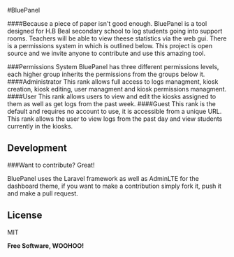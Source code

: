 #BluePanel

####Because a piece of paper isn't good enough.
BluePanel is a tool designed for H.B Beal secondary school to log students going into support rooms. Teachers will be able to view theese statistics via the web gui. There is a permissions system in which is outlined below. This project is open source and we invite anyone to contribute and use this amazing tool.

###Permissions System
BluePanel has three different permissions levels, each higher group inherits the permissions from the groups below it.
####Administrator
This rank allows full access to logs managment, kiosk creation, kiosk editing, user managment and kiosk permissions managment.
####User
This rank allows users to view and edit the kiosks assigned to them as well as get logs from the past week.
####Guest
This rank is the default and requires no account to use, it is accessible from a unique URL. This rank allows the user to view logs from the past day and view students currently in the kiosks.

## Development

###Want to contribute? Great!

BluePanel uses the Laravel framework as well as AdminLTE for the dashboard theme, if you want to make a contribution simply fork it, push it and make a pull request.

License
----

MIT


**Free Software, WOOHOO!**

